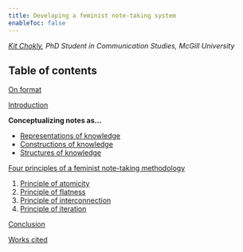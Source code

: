 ```yaml
---
title: Developing a feminist note-taking system
enableToc: false
---
```


*[Kit Chokly](https://kitchokly.com), PhD Student in Communication Studies, McGill University*

## Table of contents

[On format](Paper/On%20format.md)

[Introduction](Paper/Introduction.md)

**Conceptualizing notes as...**

* [Representations of knowledge](Paper/Notes%20as%20representations%20of%20knowledge.md)
* [Constructions of knowledge](Paper/Notes%20as%20constructions%20of%20knowledge.md)
* [Structures of knowledge](Paper/Notes%20as%20structures%20of%20knowledge.md)

[Four principles of a feminist note-taking methodology](Paper/Four%20principles%20of%20a%20feminist%20note-taking%20methodology.md)

1. [Principle of atomicity](Paper/Principle%20of%20atomicity.md)
1. [Principle of flatness](Paper/Principle%20of%20flatness.md)
1. [Principle of interconnection](Paper/Principle%20of%20interconnection.md)
1. [Principle of iteration](Paper/Principle%20of%20iteration.md)

[Conclusion](Paper/Paper%20Conclusion.md)

[Works cited](Works%20cited.md)
